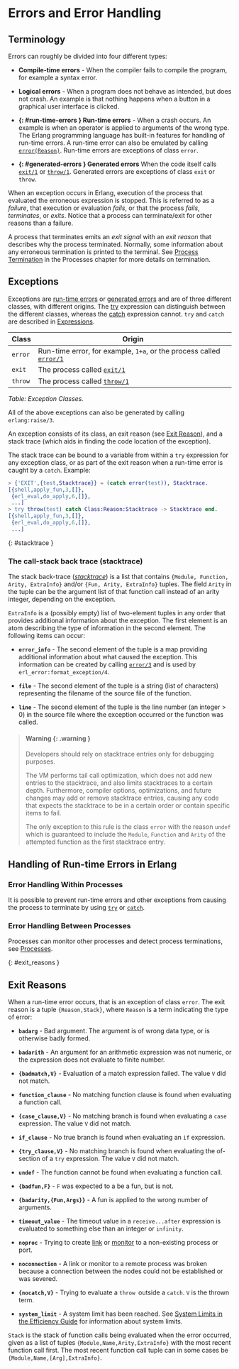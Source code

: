 <!--
%CopyrightBegin%

Copyright Ericsson AB 2023-2025. All Rights Reserved.

Licensed under the Apache License, Version 2.0 (the "License");
you may not use this file except in compliance with the License.
You may obtain a copy of the License at

    http://www.apache.org/licenses/LICENSE-2.0

Unless required by applicable law or agreed to in writing, software
distributed under the License is distributed on an "AS IS" BASIS,
WITHOUT WARRANTIES OR CONDITIONS OF ANY KIND, either express or implied.
See the License for the specific language governing permissions and
limitations under the License.

%CopyrightEnd%
-->
# Errors and Error Handling

## Terminology

Errors can roughly be divided into four different types:

- **Compile-time errors** - When the compiler fails to compile the program, for
  example a syntax error.

- **Logical errors** - When a program does not behave as intended, but does not
  crash. An example is that nothing happens when a button in a graphical user
  interface is clicked.

- **[](){: #run-time-errors } Run-time errors** - 
  When a crash occurs. An example is when an operator is applied to arguments of
  the wrong type. The Erlang programming language has built-in features for
  handling of run-time errors. A run-time error can also be emulated by calling
  [`error(Reason)`](`erlang:error/1`). Run-time errors are exceptions of class
  `error`.

- **[](){: #generated-errors } Generated errors**
  When the code itself calls [`exit/1`](`erlang:exit/1`) or
  [`throw/1`](`erlang:throw/1`). Generated errors are exceptions of class `exit`
  or `throw`.

When an exception occurs in Erlang, execution of the process that evaluated the
erroneous expression is stopped. This is referred to as a _failure_, that
execution or evaluation _fails_, or that the process _fails_, _terminates_, or
_exits_. Notice that a process can terminate/exit for other reasons than a
failure.

A process that terminates emits an _exit signal_ with an _exit reason_ that
describes why the process terminated. Normally, some information about any
erroneous termination is printed to the terminal. See
[Process Termination](ref_man_processes.md#process-termination) in the Processes
chapter for more details on termination.

## Exceptions

Exceptions are [run-time errors](errors.md#run-time-errors) or
[generated errors](errors.md#generated-errors) and are of three different
classes, with different origins. The [try](expressions.md#try) expression can
distinguish between the different classes, whereas the
[catch](expressions.md#catch-and-throw) expression cannot. `try` and `catch` are described
in [Expressions](expressions.md).

| Class   | Origin                                                                           |
| ------- | -------------------------------------------------------------------------------- |
| `error` | Run-time error, for example, `1+a`, or the process called [`error/1`](`error/1`) |
| `exit`  | The process called [`exit/1`](`exit/1`)                                          |
| `throw` | The process called [`throw/1`](`throw/1`)                                        |

_Table: Exception Classes._

All of the above exceptions can also be generated by calling `erlang:raise/3`.

An exception consists of its class, an exit reason (see
[Exit Reason](errors.md#exit_reasons)), and a stack trace (which aids in finding
the code location of the exception).

The stack trace can be bound to a variable from within a `try` expression for
any exception class, or as part of the exit reason when a run-time error is
caught by a `catch`. Example:

```erlang
> {'EXIT',{test,Stacktrace}} = (catch error(test)), Stacktrace.
[{shell,apply_fun,3,[]},
 {erl_eval,do_apply,6,[]},
 ...]
> try throw(test) catch Class:Reason:Stacktrace -> Stacktrace end.
[{shell,apply_fun,3,[]},
 {erl_eval,do_apply,6,[]},
 ...]
```

[](){: #stacktrace }

### The call-stack back trace (stacktrace)

The stack back-trace ([_stacktrace_](`t:erlang:stacktrace/0`)) is a list that
contains `{Module, Function, Arity, ExtraInfo}` and/or `{Fun, Arity, ExtraInfo}`
tuples. The field `Arity` in the tuple can be the argument list of that function
call instead of an arity integer, depending on the exception.

`ExtraInfo` is a (possibly empty) list of two-element tuples in any order that
provides additional information about the exception. The first element is an
atom describing the type of information in the second element. The following
items can occur:

- **`error_info`** - The second element of the tuple is a map providing
  additional information about what caused the exception. This information can
  be created by calling [`error/3`](`erlang:error/3`) and is used by
  `erl_error:format_exception/4`.

- **`file`** - The second element of the tuple is a string (list of characters)
  representing the filename of the source file of the function.

- **`line`** - The second element of the tuple is the line number (an
  integer > 0) in the source file where the exception occurred or the function
  was called.

> #### Warning {: .warning }
>
> Developers should rely on stacktrace entries only for debugging purposes.
>
> The VM performs tail call optimization, which does not add new entries to the
> stacktrace, and also limits stacktraces to a certain depth. Furthermore,
> compiler options, optimizations, and future changes may add or remove
> stacktrace entries, causing any code that expects the stacktrace to be in a
> certain order or contain specific items to fail.
>
> The only exception to this rule is the class `error` with the reason `undef`
> which is guaranteed to include the `Module`, `Function` and `Arity` of the
> attempted function as the first stacktrace entry.

## Handling of Run-time Errors in Erlang

### Error Handling Within Processes

It is possible to prevent run-time errors and other exceptions from
causing the process to terminate by using [`try`](expressions.md#try)
or [`catch`](expressions.md#catch-and-throw).

### Error Handling Between Processes

Processes can monitor other processes and detect process terminations, see
[Processes](ref_man_processes.md#errors).

[](){: #exit_reasons }

## Exit Reasons

When a run-time error occurs, that is an exception of class `error`. The exit
reason is a tuple `{Reason,Stack}`, where `Reason` is a term indicating the type
of error:

- **`badarg`** - Bad argument. The argument is of wrong data type, or
    is otherwise badly formed.

- **`badarith`** - An argument for an arithmetic expression was not numeric,
    or the expression does not evaluate to finite number.

- **`{badmatch,V}`** - Evaluation of a match expression failed. The
    value `V` did not match.

- **`function_clause`** - No matching function clause is found when
    evaluating a function call.

- **`{case_clause,V}`** - No matching branch is found when evaluating
    a `case` expression. The value `V` did not match.

- **`if_clause`** - No true branch is found when evaluating an `if`
    expression.

- **`{try_clause,V}`** - No matching branch is found when evaluating
    the of-section of a `try` expression. The value `V` did not
    match.

- **`undef`** - The function cannot be found when evaluating a
    function call.

- **`{badfun,F}`** - `F` was expected to a be a fun, but is not.

- **`{badarity,{Fun,Args}}`** - A fun is applied to the wrong number of
    arguments.

- **`timeout_value`** - The timeout value in a `receive...after`
    expression is evaluated to something else than an integer or
    `infinity`.

- **`noproc`** - Trying to create [link](`link/1`) or
    [monitor](`monitor/2`) to a non-existing process or port.

- **`noconnection`** - A link or monitor to a remote process was
    broken because a connection between the nodes could not be
    established or was severed.

- **`{nocatch,V}`** - Trying to evaluate a `throw `outside a
    `catch`. `V` is the thrown term.

- **`system_limit`** - A system limit has been reached. See
    [System Limits in the Efficiency Guide](`e:system:system_limits.md`)
    for information about system limits.

`Stack` is the stack of function calls being evaluated when the error occurred,
given as a list of tuples `{Module,Name,Arity,ExtraInfo}` with the most recent
function call first. The most recent function call tuple can in some cases be
`{Module,Name,[Arg],ExtraInfo}`.
